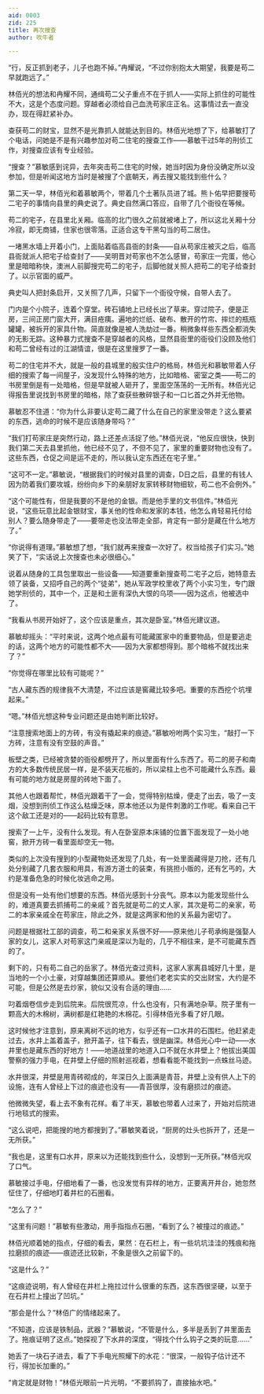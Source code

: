 ```yaml
---
aid: 0003
zid: 225
title: 再次搜查
author: 吹牛者

---
```




  “行，反正抓到老子，儿子也跑不掉。”冉耀说，“不过你别抱太大期望，我要是苟二早就跑远了。”

  林佰光的想法和冉耀不同，通缉苟二父子重点不在于抓人——实际上抓住的可能性不大，这是个态度问题。穿越者必须给自己血洗苟家庄正名。这事情过去一直没办，现在得赶紧补办。

  查获苟二的财宝，显然不是光靠抓人就能达到目的。林佰光地想了下，给慕敏打了个电话，问她是不是有兴趣参加对苟二住宅的搜查工作——慕敏干过5年的刑侦工作，对搜查应该有专业经验。

  “搜查？”慕敏感到诧异，去年突击苟二住宅的时候，她当时因为身份没确定所以没参加，但是听闻这地方当时是被搜了个底朝天，再去搜又能找到些什么？

  第二天一早，林佰光和着慕敏两个，带着几个土著队员进了城。熊卜佑早把要搜苟二宅子的事情向县里的典史说了。典史自然满口答应，自带了几个衙役在等候。

  苟二的宅子，在县里北关厢。临高的北门很久之前就被堵上了，所以这北关厢十分冷寂，即无商铺，住家也很零落。正适合这专干黑勾当的苟二居住。

  一堵黑水墙上开着小门，上面贴着临高县衙的封条——自从苟家庄被灭之后，临高县衙就派人把宅子给查封了——吴明晋对苟家也不怎么感冒，苟家庄一完蛋，他心里是暗暗称快，澳洲人前脚搜完苟二的宅子，后脚他就关照人把苟二的宅子给查封了。以示官面的威严。

  典史叫人把封条启开，又关照了几声，只留下一个衙役守候，自带人去了。

  门内是个小院子，连着个穿堂。砖石铺地上已经长出了草来。穿过院子，便是正房，三间正房门窗大开，满目疮痍。遍地的烂纸、破布、散开的竹帘、摔烂的瓶瓶罐罐，被拆开的家具什物。简直就像是被人洗劫过一番。稍微象样些东西全都消失的无影无踪。这种暴力式搜查不是穿越者的风格，显然县衙里的衙役们没顾及他们和苟二曾经有过的江湖情谊，很是在这里搜罗了一番。

  苟二的住宅并不大，就是一般的县城里的殷实住户的格局，林佰光和慕敏带着人仔细的搜索了每一间屋子，没发现什么特殊的地方，比如暗格、密室之类——苟二的书房里倒是有一处暗格，但是早就被人砸开了，里面空荡荡的一无所有。林佰光记得报告里说找到书房里的暗格，除了查获些散碎银子和一口匕首之外并无他物。

  慕敏忍不住道：“你为什么非要认定苟二藏了什么在自己的家里没带走？这么要紧的东西，逃命的时候不是应该随身带吗？”

  “我们打苟家庄是突然行动，路上还差点活捉了他。”林佰光说，“他反应很快，快到我们第二天去县里抓他，他已经不见了，不但不见了，家里的重要财物也没有了。这些东西，仓促之间是运不走的，所以我认定东西还在宅子里。”

  “这可不一定。”慕敏说，“根据我们的时候对县里的调查，D日之后，县里的有钱人因为防着我们要攻城，纷纷向乡下的亲朋好友家转移财物细软，苟二也不会例外。”

  “这个可能性有，但是我要的不是他的金银。而是他手里的文书信件。”林佰光说，“这些玩意比起金银财宝，事关他的性命和发家的本钱，他怎么肯轻易托付给别人？要么随身带走了——要带走也没法带走全部，肯定有一部分是藏在什么地方了。”

  “你说得有道理。”慕敏想了想，“我们就再来搜查一次好了。权当给孩子们实习。”她笑了下，“实话说上次搜查也未必很细心。”

  说着从随身的工具包里取出一些设备——知道要重新搜查苟二宅子之后，她特意去领了装备，又招呼自己的两个“徒弟”，她从军政学校里收了两个小实习生，专门跟她学刑侦的，其中一个，正是和土匪有深仇大恨的乌项——因为这点，他被选中了。

  “我看从书房开始好了，这个应该是重点，其次是卧室。”林佰光建议道。

  慕敏却摇头：“平时来说，这两个地点最有可能藏匿家中的重要物品，但是要逃走的话，这两个地方的可能性都不大——因为大家都想得到。那个暗格不就找出来了？”

  “你觉得在哪里比较有可能呢？”

  “古人藏东西的规律我不大清楚，不过应该是窖藏比较多吧。重要的东西挖个坑埋起来。”

  “嗯。”林佰光想这种专业问题还是由她判断比较好。

  “注意搜索地面上的方砖，有没有撬起来的痕迹。”慕敏吩咐两个实习生，“敲打一下方砖，注意有没有空鼓的声音。”

  板壁之类，已经被贪婪的衙役都劈开了，所以里面有什么东西了。苟二的房子和南方的大多数传统民居一样，是不装天花板的，所以梁柱上也不可能藏什么东西。最有可能的地方就是房屋的砖地下面了。

  其他人也跟着帮忙，林佰光跟着干了一会，觉得特别枯燥，便走了出去，吸了一支烟，没想到刑侦工作这么枯燥乏味，原本他还以为是件刺激的工作呢。看来自己干这个敌工还是对的——起码比较有意思。

  搜索了一上午，没有什么发现。有人在卧室原本床铺的位置下面发现了一处小地窖，掀开方砖一看里面却空无一物。

  类似的上次没有搜到的小型藏物处还发现了几处，有一处里面藏得是刀抢，还有几处分别藏了几套衣服和用具，有游方道士的装束，有挑担小贩的，还有乞丐的，大约是准备危急的时候化妆逃命之用。

  但是没有一处有他们想要的东西。林佰光感到十分丧气。原本以为能发现些什么的，难道真要去抓捕苟二的亲戚？首先就是苟二的丈人家，其次是苟二的亲家，苟二的本家亲戚全在苟家庄，除此之外，就是这两家和他的关系最为密切了。

  问题是根据社工部的调查，苟二和亲家关系很不好——原来他儿子苟承绚是强娶人家的女儿，这家人对苟家这门亲戚是深以为耻的，几乎不相往来，是不可能藏东西的了。

  剩下的，只有苟二自己的岳家了。林佰光查过资料，这家人家离县城好几十里，是当地的一个小土豪，对穿越集团还算顺从。要他们老老实实的交出财宝，大约是不可能，但是公然是去炒家，貌似又没有合适的理由……

  叼着烟卷信步走到后院来。后院很荒凉，什么也没有，只有满地杂草。院子里有一颗高大的木棉树，满树都是红艳艳的木棉花。引得林佰光多看了好几眼。

  这时候他才注意到，原来离树不远的地方，似乎还有一口水井的石围栏。他赶紧走过去，水井上盖着盖子，掀开盖子，往下看去，很是幽深。林佰光心中一动——水井里也是藏东西的好地方！——地道战里的地道入口不就在水井壁上？他拔出美国警察的强力手电，在井壁上仔细的照射巡视着，想看看能不能找到一点蛛丝马迹。

  水井很深，井壁是用青砖砌成的，年深日久上面满是青苔，井壁上没有供人上下的设施，连有人曾经上下过的痕迹也没有——青苔很厚，没有磨损过的痕迹。

  他微微失望，看上去不象有花样。看了半天，慕敏也带着人过来了，开始对后院进行地毯式的搜索。

  “这么说吧，把能搜的地方都搜到了。”慕敏笑着说，“厨房的灶头也拆开了，还是一无所获。”

  “我也是，这里有口水井，原来以为还能找到些什么，没想到一无所获。”林佰光叹了口气。

  慕敏接过手电，仔细地看了一番，也没发觉有异样的地方，正要离开井台，她忽然怔住了，仔细地盯着井栏的石圈看。

  “怎么了？”

  “这里有问题！”慕敏有些激动，用手指指点石圈，“看到了么？被撞过的痕迹。”

  林佰光顺着她的指点，仔细的看去，果然：在石栏上，有一些坑坑洼洼的残痕和拖拉磨损的痕迹——痕迹还比较新，不象是很久之前留下的。

  “这是什么？”

  “这痕迹说明，有人曾经在井栏上拖拉过什么很重的东西，这东西很坚硬，以至于在石井栏上撞出了凹坑。”

  “那会是什么？”林佰广的情绪起来了。

  “不知道，应该是铁制品，武器？”慕敏说，“不管是什么，多半是丢到了井里面去了。拖痕证明了这点。”她探视了下水井的深度，“得找个什么钩子之类的玩意……”

  她丢了一块石子进去，看了下手电光照耀下的水花：“很深，一般钩子估计还不行，得加长加重的。”

  “肯定就是财物！”林佰光眼前一片光明，“不要抓钩了，直接抽水吧。”



